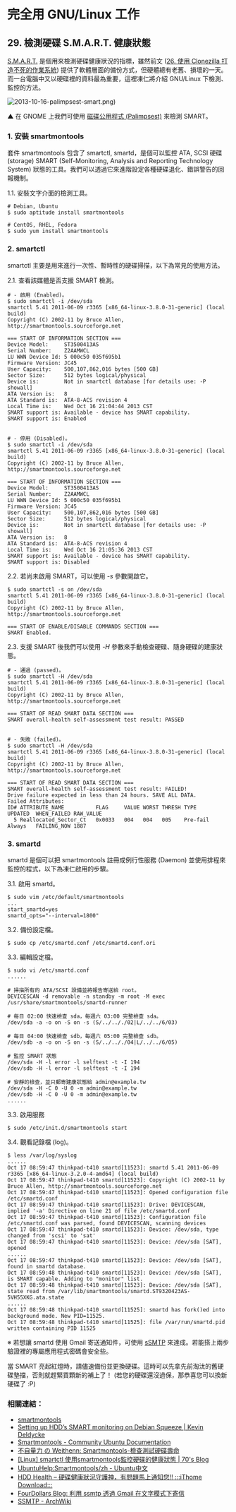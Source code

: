 # 完全用 GNU/Linux 工作

## 29. 檢測硬碟 S.M.A.R.T. 健康狀態

[S.M.A.R.T.](http://zh.wikipedia.org/wiki/S.M.A.R.T.) 是個用來檢測硬碟健康狀況的指標，雖然前文 ([26. 使用 Clonezilla 打造不死的作業系統](http://ithelp.ithome.com.tw/question/10137273)) 提供了軟體層面的備份方式，但硬體總有老舊、損壞的一天。而一台電腦中又以硬碟裡的資料最為重要，這裡凍仁將介紹 GNU/Linux 下檢測、監控的方法。

![2013-10-16-palimpsest-smart.png)](https://lh3.googleusercontent.com/-PuBLk852dTE/Ul6CM_H1LvI/AAAAAAAAWAU/slMkAL4-8pY/s800/2013-10-16-palimpsest-smart.png)

▲ 在 GNOME 上我們可使用 [磁碟公用程式 (Palimpsest)](http://en.wikipedia.org/wiki/Disks_(software)) 來檢測 SMART。

### 1. 安裝 smartmontools 

套件 smartmontools 包含了 smartctl, smartd，是個可以監控 ATA, SCSI 硬碟 (storage) SMART (Self-Monitoring, Analysis and Reporting Technology System) 狀態的工具。我們可以透過它來進階設定各種硬碟退化、錯誤警告的回報機制。

1.1. 安裝文字介面的檢測工具。

	# Debian, Ubuntu
	$ sudo aptitude install smartmontools 

	# CentOS, RHEL, Fedora
	$ sudo yum install smartmontools

### 2. smartctl

smartctl 主要是用來進行一次性、暫時性的硬碟掃描，以下為常見的使用方法。

2.1. 查看該媒體是否支援 SMART 檢測。

	# - 啟用 (Enabled)。
	$ sudo smartctl -i /dev/sda
	smartctl 5.41 2011-06-09 r3365 [x86_64-linux-3.8.0-31-generic] (local build)
	Copyright (C) 2002-11 by Bruce Allen, http://smartmontools.sourceforge.net
	
	=== START OF INFORMATION SECTION ===
	Device Model:     ST3500413AS
	Serial Number:    Z2AAMWCL
	LU WWN Device Id: 5 000c50 035f695b1
	Firmware Version: JC45
	User Capacity:    500,107,862,016 bytes [500 GB]
	Sector Size:      512 bytes logical/physical
	Device is:        Not in smartctl database [for details use: -P showall]
	ATA Version is:   8
	ATA Standard is:  ATA-8-ACS revision 4
	Local Time is:    Wed Oct 16 21:04:44 2013 CST
	SMART support is: Available - device has SMART capability.
	SMART support is: Enabled


	# - 停用 (Disabled)。
	$ sudo smartctl -i /dev/sda
	smartctl 5.41 2011-06-09 r3365 [x86_64-linux-3.8.0-31-generic] (local build)
	Copyright (C) 2002-11 by Bruce Allen, http://smartmontools.sourceforge.net
	
	=== START OF INFORMATION SECTION ===
	Device Model:     ST3500413AS
	Serial Number:    Z2AAMWCL
	LU WWN Device Id: 5 000c50 035f695b1
	Firmware Version: JC45
	User Capacity:    500,107,862,016 bytes [500 GB]
	Sector Size:      512 bytes logical/physical
	Device is:        Not in smartctl database [for details use: -P showall]
	ATA Version is:   8
	ATA Standard is:  ATA-8-ACS revision 4
	Local Time is:    Wed Oct 16 21:05:36 2013 CST
	SMART support is: Available - device has SMART capability.
	SMART support is: Disabled

2.2. 若尚未啟用 SMART，可以使用 *-s* 參數開啟它。

	$ sudo smartctl -s on /dev/sda
	smartctl 5.41 2011-06-09 r3365 [x86_64-linux-3.8.0-31-generic] (local build)
	Copyright (C) 2002-11 by Bruce Allen, http://smartmontools.sourceforge.net
	
	=== START OF ENABLE/DISABLE COMMANDS SECTION ===
	SMART Enabled.

2.3. 支援 SMART 後我們可以使用 *-H* 參數來手動檢查硬碟、隨身硬碟的建康狀態。

	# - 通過 (passed)。
	$ sudo smartctl -H /dev/sda
	smartctl 5.41 2011-06-09 r3365 [x86_64-linux-3.8.0-31-generic] (local build)
	Copyright (C) 2002-11 by Bruce Allen, http://smartmontools.sourceforge.net
	
	=== START OF READ SMART DATA SECTION ===
	SMART overall-health self-assessment test result: PASSED


	# - 失敗 (failed)。
    $ sudo smartctl -H /dev/sda
	smartctl 5.41 2011-06-09 r3365 [x86_64-linux-3.8.0-31-generic] (local build)
    Copyright (C) 2002-11 by Bruce Allen, http://smartmontools.sourceforge.net
    
    === START OF READ SMART DATA SECTION ===
    SMART overall-health self-assessment test result: FAILED!
    Drive failure expected in less than 24 hours. SAVE ALL DATA.
    Failed Attributes:
    ID# ATTRIBUTE_NAME          FLAG     VALUE WORST THRESH TYPE      UPDATED  WHEN_FAILED RAW_VALUE
      5 Reallocated_Sector_Ct   0x0033   004   004   005    Pre-fail  Always   FAILING_NOW 1887

### 3. smartd

smartd 是個可以把 smartmontools 註冊成例行性服務 (Daemon) 並使用排程來監控的程式，以下為凍仁啟用的步驟。

3.1. 啟用 smartd。

	$ sudo vim /etc/default/smartmontools
	...
	start_smartd=yes
	smartd_opts="--interval=1800"

3.2. 備份設定檔。

	$ sudo cp /etc/smartd.conf /etc/smartd.conf.ori

3.3. 編輯設定檔。

	$ sudo vi /etc/smartd.conf
	......

	# 掃描所有的 ATA/SCSI 設備並將報告寄送給 root。
	DEVICESCAN -d removable -n standby -m root -M exec /usr/share/smartmontools/smartd-runner

	# 每日 02:00 快速檢查 sda，每週六 03:00 完整檢查 sda。
	/dev/sda -a -o on -S on -s (S/../.././02|L/../../6/03)

	# 每日 04:00 快速檢查 sdb，每週六 05:00 完整檢查 sdb。
	/dev/sdb -a -o on -S on -s (S/../.././04|L/../../6/05)

	# 監控 SMART 狀態
	/dev/sda -H -l error -l selftest -t -I 194
	/dev/sdb -H -l error -l selftest -t -I 194

	# 安靜的檢查，並只郵寄建康狀態給 admin@example.tw
	/dev/sda -H -C 0 -U 0 -m admin@example.tw
	/dev/sdb -H -C 0 -U 0 -m admin@example.tw
	......

3.3. 啟用服務

	$ sudo /etc/init.d/smartmontools start

3.4. 觀看記錄檔 (log)。

	$ less /var/log/syslog
	......
	Oct 17 08:59:47 thinkpad-t410 smartd[11523]: smartd 5.41 2011-06-09 r3365 [x86_64-linux-3.2.0-4-amd64] (local build)
	Oct 17 08:59:47 thinkpad-t410 smartd[11523]: Copyright (C) 2002-11 by Bruce Allen, http://smartmontools.sourceforge.net
	Oct 17 08:59:47 thinkpad-t410 smartd[11523]: Opened configuration file /etc/smartd.conf
	Oct 17 08:59:47 thinkpad-t410 smartd[11523]: Drive: DEVICESCAN, implied '-a' Directive on line 21 of file /etc/smartd.conf
	Oct 17 08:59:47 thinkpad-t410 smartd[11523]: Configuration file /etc/smartd.conf was parsed, found DEVICESCAN, scanning devices
	Oct 17 08:59:47 thinkpad-t410 smartd[11523]: Device: /dev/sda, type changed from 'scsi' to 'sat'
	Oct 17 08:59:47 thinkpad-t410 smartd[11523]: Device: /dev/sda [SAT], opened
	......
	Oct 17 08:59:47 thinkpad-t410 smartd[11523]: Device: /dev/sda [SAT], found in smartd database.
	Oct 17 08:59:48 thinkpad-t410 smartd[11523]: Device: /dev/sda [SAT], is SMART capable. Adding to "monitor" list.
	Oct 17 08:59:48 thinkpad-t410 smartd[11523]: Device: /dev/sda [SAT], state read from /var/lib/smartmontools/smartd.ST9320423AS-5VH55XKG.ata.state
	......
	Oct 17 08:59:48 thinkpad-t410 smartd[11525]: smartd has fork()ed into background mode. New PID=11525.
	Oct 17 08:59:48 thinkpad-t410 smartd[11525]: file /var/run/smartd.pid written containing PID 11525

※ 若想讓 smartd 使用 Gmail 寄送通知件，可使用 [sSMTP](https://wiki.debian.org/sSMTP) 來達成。若能搭上兩步驗證裡的專屬應用程式密碼會安全些。

當 SMART 亮起紅燈時，請儘速備份並更換硬碟。這時可以先拿先前淘汰的舊硬碟墊擋，否則就趕緊買顆新的補上了！ (若您的硬碟還沒過保，那恭喜您可以換新硬碟了 :P)


### 相關連結：

- [smartmontools](http://sourceforge.net/apps/trac/smartmontools/wiki)
- [Setting up HDD’s SMART monitoring on Debian Squeeze | Kevin Deldycke](http://kevin.deldycke.com/2011/05/setting-hdds-smart-monitoring-debian-squeeze/)
- [Smartmontools - Community Ubuntu Documentation](https://help.ubuntu.com/community/Smartmontools)
- [不自量力 の Weithenn: Smartmontools-檢查測試硬碟壽命](http://www.weithenn.org/cgi-bin/wiki.pl?Smartmontools-%E6%AA%A2%E6%9F%A5%E6%B8%AC%E8%A9%A6%E7%A1%AC%E7%A2%9F%E5%A3%BD%E5%91%BD)
- [[Linux] smartctl 使用smartmontools監控硬碟的健康狀態 | 70's Blog](http://70tw.spotlight.net.tw/?p=330)
- [UbuntuHelp:Smartmontools/zh - Ubuntu中文](http://zoomq.qiniudn.com/ZQScrapBook/ZqFLOSS/data/20090924194150/)
- [HDD Health – 硬碟健康狀況守護神，有問題馬上通知您!! :::iThome Download:::](http://download.ithome.com.tw/article/index/id/326)
- [FourDollars Blog: 利用 ssmtp 透過 Gmail 在文字模式下寄信](http://fourdollars.blogspot.tw/2009/08/ssmtp-gmail.html)
- [SSMTP - ArchWiki](https://wiki.archlinux.org/index.php/SSMTP)

